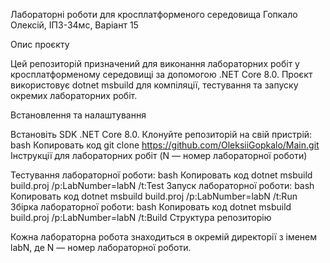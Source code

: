 Лабораторні роботи для кросплатформеного середовища
Гопкало Олексій, ІПЗ-34мс, Варіант 15

Опис проєкту

Цей репозиторій призначений для виконання лабораторних робіт у кросплатформеному середовищі за допомогою .NET Core 8.0. Проєкт використовує dotnet msbuild для компіляції, тестування та запуску окремих лабораторних робіт.

Встановлення та налаштування

Встановіть SDK .NET Core 8.0.
Клонуйте репозиторій на свій пристрій:
bash
Копировать код
git clone https://github.com/OleksiiGopkalo/Main.git
Інструкції для лабораторних робіт (N — номер лабораторної роботи)

Тестування лабораторної роботи:
bash
Копировать код
dotnet msbuild build.proj /p:LabNumber=labN /t:Test
Запуск лабораторної роботи:
bash
Копировать код
dotnet msbuild build.proj /p:LabNumber=labN /t:Run
Збірка лабораторної роботи:
bash
Копировать код
dotnet msbuild build.proj /p:LabNumber=labN /t:Build
Структура репозиторію

Кожна лабораторна робота знаходиться в окремій директорії з іменем labN, де N — номер лабораторної роботи.
